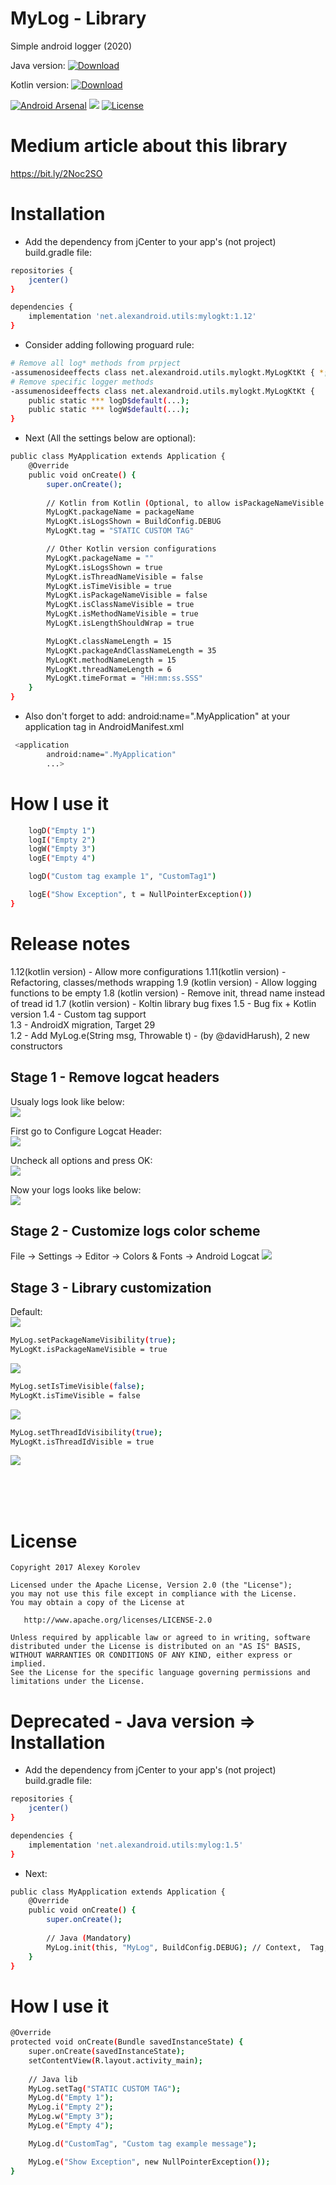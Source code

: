 # MyLog - Library
Simple android logger (2020)

Java version: 
[ ![Download](https://api.bintray.com/packages/pulimet/utils/mylog/images/download.svg) ](https://bintray.com/pulimet/utils/mylog/_latestVersion)

Kotlin version: 
[ ![Download](https://api.bintray.com/packages/pulimet/utils/mylogkt/images/download.svg) ](https://bintray.com/pulimet/utils/mylogkt/_latestVersion)


 [![Android Arsenal](https://img.shields.io/badge/Android%20Arsenal-MyLog-brightgreen.svg?style=flat)](https://android-arsenal.com/details/1/6422)      <a href="http://www.methodscount.com/?lib=net.alexandroid.utils%3Amylog%3A1.1"><img src="https://img.shields.io/badge/Methods and size-23 | 3 KB-e91e63.svg"/></a> [![License](https://img.shields.io/badge/license-Apache%202-green.svg)](https://www.apache.org/licenses/LICENSE-2.0) 

# Medium article about this library
https://bit.ly/2Noc2SO

# Installation

- Add the dependency from jCenter to your app's (not project) build.gradle file:

```sh
repositories {
    jcenter()
}

dependencies {
    implementation 'net.alexandroid.utils:mylogkt:1.12'
}
```

- Consider adding following proguard rule:

```sh
# Remove all log* methods from prpject
-assumenosideeffects class net.alexandroid.utils.mylogkt.MyLogKtKt { *; }
# Remove specific logger methods
-assumenosideeffects class net.alexandroid.utils.mylogkt.MyLogKtKt {
    public static *** logD$default(...);
    public static *** logW$default(...);
}
```

- Next (All the settings below  are optional):

```sh
public class MyApplication extends Application {
    @Override
    public void onCreate() {
        super.onCreate();
        
        // Kotlin from Kotlin (Optional, to allow isPackageNameVisible = true)
        MyLogKt.packageName = packageName
        MyLogKt.isLogsShown = BuildConfig.DEBUG
        MyLogKt.tag = "STATIC CUSTOM TAG"

        // Other Kotlin version configurations
        MyLogKt.packageName = ""
        MyLogKt.isLogsShown = true
        MyLogKt.isThreadNameVisible = false
        MyLogKt.isTimeVisible = true
        MyLogKt.isPackageNameVisible = false
        MyLogKt.isClassNameVisible = true
        MyLogKt.isMethodNameVisible = true
        MyLogKt.isLengthShouldWrap = true

        MyLogKt.classNameLength = 15
        MyLogKt.packageAndClassNameLength = 35
        MyLogKt.methodNameLength = 15
        MyLogKt.threadNameLength = 6
        MyLogKt.timeFormat = "HH:mm:ss.SSS"
    }
}
```

* Also don't forget to add: android:name=".MyApplication" at your application tag in AndroidManifest.xml
```sh
 <application
        android:name=".MyApplication"
        ...>
```

# How I use it

```sh
    logD("Empty 1")
    logI("Empty 2")
    logW("Empty 3")
    logE("Empty 4")

    logD("Custom tag example 1", "CustomTag1")

    logE("Show Exception", t = NullPointerException())
}
```    

# Release notes
1.12(kotlin version) - Allow more configurations
1.11(kotlin version) - Refactoring, classes/methods wrapping
1.9 (kotlin version) - Allow logging functions to be empty
1.8 (kotlin version) - Remove init, thread name instead of tread id
1.7 (kotlin version) - Koltin library bug fixes
1.5 - Bug fix + Kotlin version
1.4 - Custom tag support<br>
1.3 - AndroidX migration, Target 29<br>
1.2 - Add MyLog.e(String msg, Throwable t) - (by @davidHarush), 2 new constructors


## Stage 1 - Remove logcat headers
Usualy logs look like below:  <br> 
<img src="https://raw.githubusercontent.com/Pulimet/MyLogLibrary/master/art/1.PNG">

First go to Configure Logcat Header:  <br> 
<img src="https://raw.githubusercontent.com/Pulimet/MyLogLibrary/master/art/2.PNG">

Uncheck all options and press OK:  <br> 
<img src="https://raw.githubusercontent.com/Pulimet/MyLogLibrary/master/art/3.PNG">

Now your logs looks like below:   <br> 
<img src="https://raw.githubusercontent.com/Pulimet/MyLogLibrary/master/art/4.PNG">

## Stage 2 - Customize logs color scheme
File -> Settings -> Editor -> Colors & Fonts -> Android Logcat
<img src="https://raw.githubusercontent.com/Pulimet/MyLogLibrary/master/art/5.PNG">

## Stage 3 - Library customization
Default: <br> 
<img src="https://raw.githubusercontent.com/Pulimet/MyLogLibrary/master/art/6.PNG">

```sh
MyLog.setPackageNameVisibility(true); 
MyLogKt.isPackageNameVisible = true
```
<img src="https://raw.githubusercontent.com/Pulimet/MyLogLibrary/master/art/7.PNG">

```sh
MyLog.setIsTimeVisible(false);
MyLogKt.isTimeVisible = false
```
<img src="https://raw.githubusercontent.com/Pulimet/MyLogLibrary/master/art/8.PNG">

```sh
MyLog.setThreadIdVisibility(true); 
MyLogKt.isThreadIdVisible = true
```
<img src="https://raw.githubusercontent.com/Pulimet/MyLogLibrary/master/art/9.PNG">

 <br>  <br>  <br> 
# License
```
Copyright 2017 Alexey Korolev

Licensed under the Apache License, Version 2.0 (the "License");
you may not use this file except in compliance with the License.
You may obtain a copy of the License at

   http://www.apache.org/licenses/LICENSE-2.0

Unless required by applicable law or agreed to in writing, software
distributed under the License is distributed on an "AS IS" BASIS,
WITHOUT WARRANTIES OR CONDITIONS OF ANY KIND, either express or implied.
See the License for the specific language governing permissions and
limitations under the License.
```


# Deprecated - Java version => Installation

- Add the dependency from jCenter to your app's (not project) build.gradle file:

```sh
repositories {
    jcenter()
}

dependencies {
    implementation 'net.alexandroid.utils:mylog:1.5'
}
```

- Next:

```sh
public class MyApplication extends Application {
    @Override
    public void onCreate() {
        super.onCreate();
        
        // Java (Mandatory)
        MyLog.init(this, "MyLog", BuildConfig.DEBUG); // Context,  Tag,   Show logs?
    }
}
```


# How I use it

```sh
@Override
protected void onCreate(Bundle savedInstanceState) {
    super.onCreate(savedInstanceState);
    setContentView(R.layout.activity_main);
    
    // Java lib
    MyLog.setTag("STATIC CUSTOM TAG");
    MyLog.d("Empty 1");
    MyLog.i("Empty 2");
    MyLog.w("Empty 3");
    MyLog.e("Empty 4");

    MyLog.d("CustomTag", "Custom tag example message");

    MyLog.e("Show Exception", new NullPointerException());
}
```    



 
